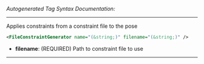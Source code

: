 <!-- THIS IS AN AUTOGENERATED FILE: Don't edit it directly, instead change the schema definition in the code itself. -->

_Autogenerated Tag Syntax Documentation:_

---
Applies constraints from a constraint file to the pose

```xml
<FileConstraintGenerator name="(&string;)" filename="(&string;)" />
```

-   **filename**: (REQUIRED) Path to constraint file to use

---
